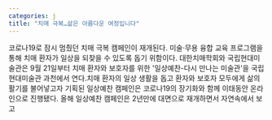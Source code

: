```yaml
---
categories: j
title: "치매 극복…삶은 아름다운 여정입니다"
---
```

코로나19로 잠시 멈췄던 치매 극복 캠페인이 재개된다. 미술&middot;무용 융합 교육 프로그램을 통해 치매 환자가 일상을 되찾을 수 있도록 돕기 위함이다. 대한치매학회와 국립현대미술관은 9월 21일부터 치매 환자와 보호자를 위한 &#39;일상예찬-다시 만나는 미술관&#39;을 국립현대미술관 과천에서 연다.치매 환자의 일상 생활을 돕고 환자와 보호자 모두에게 삶의 활기를 불어넣고자 기획된 일상예찬 캠페인은 코로나19의 장기화와 함께 이태동안 온라인으로 진행됐다. 올해 일상예찬 캠페인은 2년만에 대면으로 재개하면서 자연속에서 보고